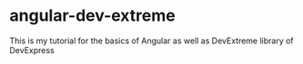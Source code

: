 # angular-dev-extreme
This is my tutorial for the basics of Angular as well as DevExtreme library of DevExpress
